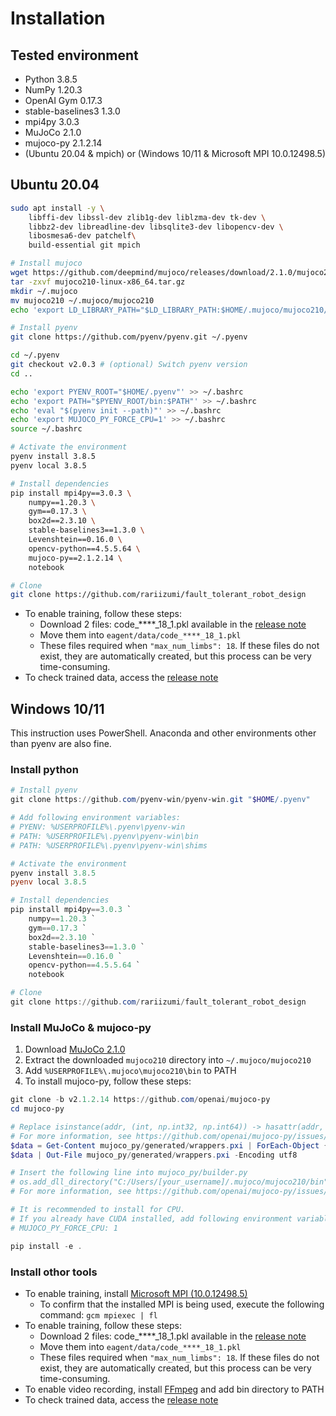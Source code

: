# Installation

## Tested environment
- Python 3.8.5
- NumPy 1.20.3
- OpenAI Gym 0.17.3
- stable-baselines3 1.3.0
- mpi4py 3.0.3
- MuJoCo 2.1.0
- mujoco-py 2.1.2.14
- (Ubuntu 20.04 & mpich) or (Windows 10/11 & Microsoft MPI 10.0.12498.5)

## Ubuntu 20.04
```bash
sudo apt install -y \
    libffi-dev libssl-dev zlib1g-dev liblzma-dev tk-dev \
    libbz2-dev libreadline-dev libsqlite3-dev libopencv-dev \
    libosmesa6-dev patchelf\
    build-essential git mpich

# Install mujoco
wget https://github.com/deepmind/mujoco/releases/download/2.1.0/mujoco210-linux-x86_64.tar.gz
tar -zxvf mujoco210-linux-x86_64.tar.gz
mkdir ~/.mujoco
mv mujoco210 ~/.mujoco/mujoco210
echo 'export LD_LIBRARY_PATH="$LD_LIBRARY_PATH:$HOME/.mujoco/mujoco210/bin"' >> ~/.bashrc

# Install pyenv
git clone https://github.com/pyenv/pyenv.git ~/.pyenv

cd ~/.pyenv
git checkout v2.0.3 # (optional) Switch pyenv version
cd ..

echo 'export PYENV_ROOT="$HOME/.pyenv"' >> ~/.bashrc
echo 'export PATH="$PYENV_ROOT/bin:$PATH"' >> ~/.bashrc
echo 'eval "$(pyenv init --path)"' >> ~/.bashrc
echo 'export MUJOCO_PY_FORCE_CPU=1' >> ~/.bashrc
source ~/.bashrc

# Activate the environment
pyenv install 3.8.5
pyenv local 3.8.5

# Install dependencies
pip install mpi4py==3.0.3 \
    numpy==1.20.3 \
    gym==0.17.3 \
    box2d==2.3.10 \
    stable-baselines3==1.3.0 \
    Levenshtein==0.16.0 \
    opencv-python==4.5.5.64 \
    mujoco-py==2.1.2.14 \
    notebook

# Clone
git clone https://github.com/rariizumi/fault_tolerant_robot_design
```

- To enable training, follow these steps:
  - Download 2 files: code_****_18_1.pkl available in the [release note](https://github.com/r-koike/eagent/releases/tag/v0.8.8)
  - Move them into `eagent/data/code_****_18_1.pkl`
  - These files required when `"max_num_limbs": 18`. If these files do not exist, they are automatically created, but this process can be very time-consuming.
- To check trained data, access the [release note](https://github.com/r-koike/eagent/releases/tag/v0.8.8)

## Windows 10/11
This instruction uses PowerShell. Anaconda and other environments other than pyenv are also fine.

### Install python
```powershell
# Install pyenv
git clone https://github.com/pyenv-win/pyenv-win.git "$HOME/.pyenv"

# Add following environment variables:
# PYENV: %USERPROFILE%\.pyenv\pyenv-win
# PATH: %USERPROFILE%\.pyenv\pyenv-win\bin
# PATH: %USERPROFILE%\.pyenv\pyenv-win\shims

# Activate the environment
pyenv install 3.8.5
pyenv local 3.8.5

# Install dependencies
pip install mpi4py==3.0.3 `
    numpy==1.20.3 `
    gym==0.17.3 `
    box2d==2.3.10 `
    stable-baselines3==1.3.0 `
    Levenshtein==0.16.0 `
    opencv-python==4.5.5.64 `
    notebook

# Clone
git clone https://github.com/rariizumi/fault_tolerant_robot_design
```

### Install MuJoCo & mujoco-py
1. Download [MuJoCo 2.1.0](https://github.com/deepmind/mujoco/releases/tag/2.1.0)
2. Extract the downloaded `mujoco210` directory into `~/.mujoco/mujoco210`
3. Add `%USERPROFILE%\.mujoco\mujoco210\bin` to PATH
4. To install mujoco-py, follow these steps:
```powershell
git clone -b v2.1.2.14 https://github.com/openai/mujoco-py
cd mujoco-py

# Replace isinstance(addr, (int, np.int32, np.int64)) -> hasattr(addr, '__int__')
# For more information, see https://github.com/openai/mujoco-py/issues/504#issuecomment-621183589
$data = Get-Content mujoco_py/generated/wrappers.pxi | ForEach-Object { $_ -creplace "isinstance\(addr, \(int, np.int32, np.int64\)\)", "hasattr(addr, '__int__')" }
$data | Out-File mujoco_py/generated/wrappers.pxi -Encoding utf8

# Insert the following line into mujoco_py/builder.py
# os.add_dll_directory("C:/Users/[your_username]/.mujoco/mujoco210/bin")
# For more information, see https://github.com/openai/mujoco-py/issues/638#issuecomment-969019281

# It is recommended to install for CPU.
# If you already have CUDA installed, add following environment variables:
# MUJOCO_PY_FORCE_CPU: 1

pip install -e .
```

### Install othor tools
- To enable training, install [Microsoft MPI (10.0.12498.5)](https://www.microsoft.com/en-us/download/details.aspx?id=57467)
  - To confirm that the installed MPI is being used, execute the following command: `gcm mpiexec | fl`
- To enable training, follow these steps:
  - Download 2 files: code_****_18_1.pkl available in the [release note](https://github.com/r-koike/eagent/releases/tag/v0.8.8)
  - Move them into `eagent/data/code_****_18_1.pkl`
  - These files required when `"max_num_limbs": 18`. If these files do not exist, they are automatically created, but this process can be very time-consuming.
- To enable video recording, install [FFmpeg](https://ffmpeg.org/) and add bin directory to PATH
- To check trained data, access the [release note](https://github.com/r-koike/eagent/releases/tag/v0.8.8)

